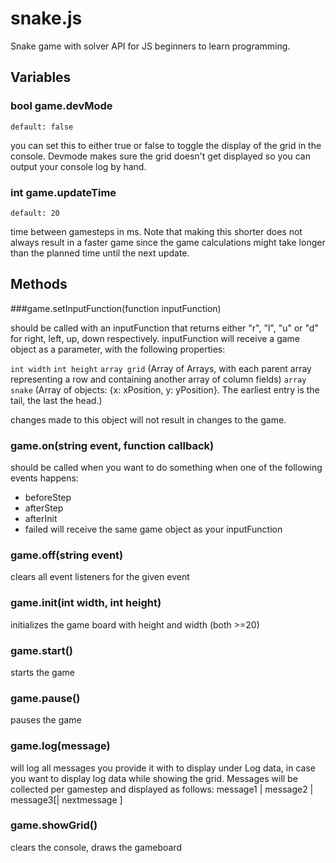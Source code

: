 # snake.js
Snake game with solver API for JS beginners to learn programming.

## Variables

### bool game.devMode
    default: false

you can set this to either true or false to toggle the display of the grid in the console.
Devmode makes sure the grid doesn't get displayed so you can output your console log by hand.

### int game.updateTime
    default: 20

time between gamesteps in ms. Note that making this shorter does not always result in a faster game since
the game calculations might take longer than the planned time until the next update.

## Methods

###game.setInputFunction(function inputFunction)

should be called with an inputFunction that returns either
"r", "l", "u" or "d" for right, left, up, down respectively.
inputFunction will receive a game object as a parameter, with the following properties:

`int width`
`int height`
`array grid`
(Array of Arrays, with each parent array representing a row and containing another array of column fields)
`array snake`
(Array of objects: {x: xPosition, y: yPosition}. The earliest entry is the tail, the last the head.)

changes made to this object will not result in changes to the game.

### game.on(string event, function callback)

should be called when you want to do something when one of the following events happens:
- beforeStep
- afterStep
- afterInit
- failed
will receive the same game object as your inputFunction

### game.off(string event)

clears all event listeners for the given event

### game.init(int width, int height)

initializes the game board with height and width (both >=20)

### game.start()

starts the game

### game.pause()

pauses the game

### game.log(message)

will log all messages you provide it with to display under Log data, in case you want to display
log data while showing the grid. Messages will be collected per gamestep and displayed as follows:
    message1 | message2 | message3[| nextmessage ]

### game.showGrid()

clears the console, draws the gameboard
